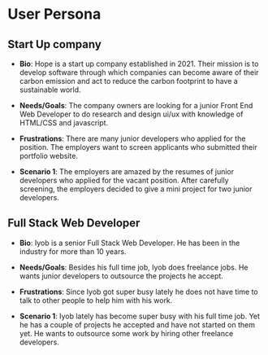 # User Persona

## Start Up company

- **Bio**: Hope is a start up company established in 2021. Their mission is to develop software through which companies can become aware of their carbon emission and act to reduce the carbon footprint to have a sustainable world.

- **Needs/Goals**: The company owners are looking for a junior Front End Web Developer to do research and design ui/ux with knowledge of HTML/CSS and javascript.

- **Frustrations**: There are many junior developers who applied for the position. The employers want to screen applicants who submitted their portfolio website.

- **Scenario 1**: The employers are amazed by the resumes of junior developers who applied for the vacant position. After carefully screening, the employers decided to give a mini project for two junior developers.

## Full Stack Web Developer

- **Bio**: Iyob is a senior Full Stack Web Developer. He has been in the industry for more than 10 years.

- **Needs/Goals**: Besides his full time job, Iyob does freelance jobs. He wants junior developers to outsource the projects he accept.

- **Frustrations**: Since Iyob got super busy lately he does not have time to talk to other people to help him with his work.

- **Scenario 1**: Iyob lately has become super busy with his full time job. Yet he has a couple of projects he accepted and have not started on them yet. He wants to outsource some work by hiring other freelance developers.
